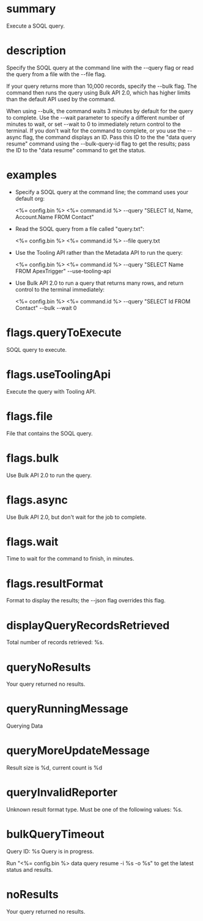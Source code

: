 # summary

Execute a SOQL query.

# description

Specify the SOQL query at the command line with the --query flag or read the query from a file with the --file flag.

If your query returns more than 10,000 records, specify the --bulk flag. The command then runs the query using Bulk API 2.0, which has higher limits than the default API used by the command.

When using --bulk, the command waits 3 minutes by default for the query to complete. Use the --wait parameter to specify a different number of minutes to wait, or set --wait to 0 to immediately return control to the terminal. If you don't wait for the command to complete, or you use the --async flag, the command displays an ID. Pass this ID to the the "data query resume" command using the --bulk-query-id flag to get the results; pass the ID to the "data resume" command to get the status.

# examples

- Specify a SOQL query at the command line; the command uses your default org:

  <%= config.bin %> <%= command.id %> --query "SELECT Id, Name, Account.Name FROM Contact"

- Read the SOQL query from a file called "query.txt":

  <%= config.bin %> <%= command.id %> --file query.txt

- Use the Tooling API rather than the Metadata API to run the query:

  <%= config.bin %> <%= command.id %> --query "SELECT Name FROM ApexTrigger" --use-tooling-api

- Use Bulk API 2.0 to run a query that returns many rows, and return control to the terminal immediately:

  <%= config.bin %> <%= command.id %> --query "SELECT Id FROM Contact" --bulk --wait 0

# flags.queryToExecute

SOQL query to execute.

# flags.useToolingApi

Execute the query with Tooling API.

# flags.file

File that contains the SOQL query.

# flags.bulk

Use Bulk API 2.0 to run the query.

# flags.async

Use Bulk API 2.0, but don't wait for the job to complete.

# flags.wait

Time to wait for the command to finish, in minutes.

# flags.resultFormat

Format to display the results; the --json flag overrides this flag.

# displayQueryRecordsRetrieved

Total number of records retrieved: %s.

# queryNoResults

Your query returned no results.

# queryRunningMessage

Querying Data

# queryMoreUpdateMessage

Result size is %d, current count is %d

# queryInvalidReporter

Unknown result format type. Must be one of the following values: %s.

# bulkQueryTimeout

Query ID: %s
Query is in progress.

Run "<%= config.bin %> data query resume -i %s -o %s" to get the latest status and results.

# noResults

Your query returned no results.
